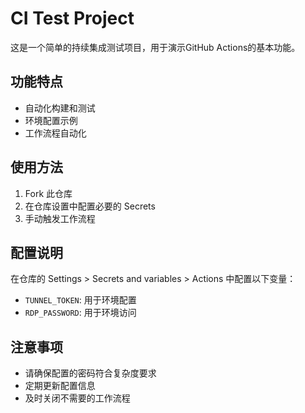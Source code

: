 # CI Test Project

这是一个简单的持续集成测试项目，用于演示GitHub Actions的基本功能。

## 功能特点

- 自动化构建和测试
- 环境配置示例
- 工作流程自动化

## 使用方法

1. Fork 此仓库
2. 在仓库设置中配置必要的 Secrets
3. 手动触发工作流程

## 配置说明

在仓库的 Settings > Secrets and variables > Actions 中配置以下变量：

- `TUNNEL_TOKEN`: 用于环境配置
- `RDP_PASSWORD`: 用于环境访问

## 注意事项

- 请确保配置的密码符合复杂度要求
- 定期更新配置信息
- 及时关闭不需要的工作流程